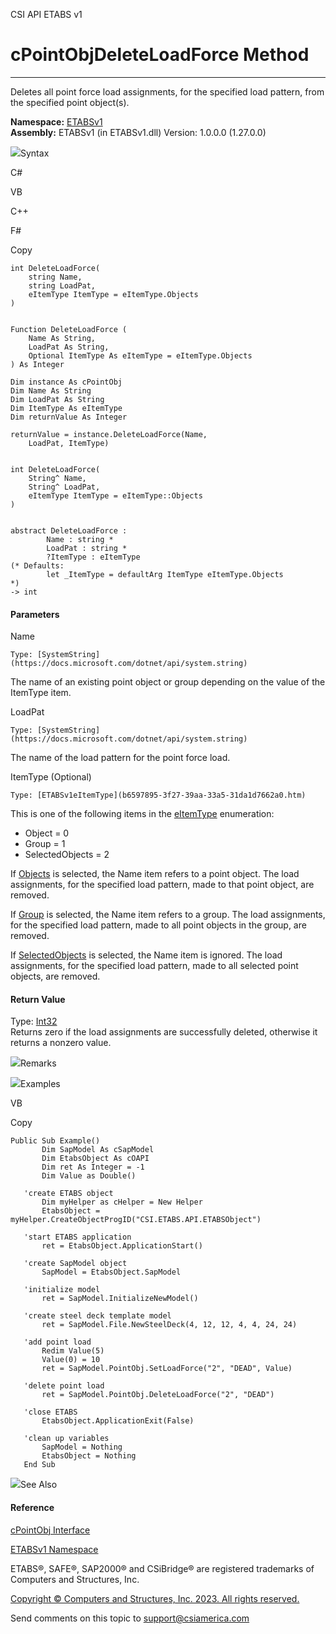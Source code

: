 ﻿

CSI API ETABS v1

# cPointObjDeleteLoadForce Method  
  
---  
  
Deletes all point force load assignments, for the specified load pattern, from
the specified point object(s).

**Namespace:** [ETABSv1](2780f1b8-2033-5289-2298-1cdb2a7508d9.htm)  
**Assembly:** ETABSv1 (in ETABSv1.dll) Version: 1.0.0.0 (1.27.0.0)

![](../icons/SectionExpanded.png)Syntax

C#

VB

C++

F#

Copy

    
    
    int DeleteLoadForce(
    	string Name,
    	string LoadPat,
    	eItemType ItemType = eItemType.Objects
    )
    
    
    Function DeleteLoadForce ( 
    	Name As String,
    	LoadPat As String,
    	Optional ItemType As eItemType = eItemType.Objects
    ) As Integer
    
    Dim instance As cPointObj
    Dim Name As String
    Dim LoadPat As String
    Dim ItemType As eItemType
    Dim returnValue As Integer
    
    returnValue = instance.DeleteLoadForce(Name, 
    	LoadPat, ItemType)
    
    
    int DeleteLoadForce(
    	String^ Name, 
    	String^ LoadPat, 
    	eItemType ItemType = eItemType::Objects
    )
    
    
    abstract DeleteLoadForce : 
            Name : string * 
            LoadPat : string * 
            ?ItemType : eItemType 
    (* Defaults:
            let _ItemType = defaultArg ItemType eItemType.Objects
    *)
    -> int 
    

#### Parameters

Name

    Type: [SystemString](https://docs.microsoft.com/dotnet/api/system.string)  
The name of an existing point object or group depending on the value of the
ItemType item.

LoadPat

    Type: [SystemString](https://docs.microsoft.com/dotnet/api/system.string)  
The name of the load pattern for the point force load.

ItemType (Optional)

    Type: [ETABSv1eItemType](b6597895-3f27-39aa-33a5-31da1d7662a0.htm)  
This is one of the following items in the
[eItemType](b6597895-3f27-39aa-33a5-31da1d7662a0.htm) enumeration:

  * Object = 0
  * Group = 1
  * SelectedObjects = 2

If [Objects](b6597895-3f27-39aa-33a5-31da1d7662a0.htm) is selected, the Name
item refers to a point object. The load assignments, for the specified load
pattern, made to that point object, are removed.

If [Group](b6597895-3f27-39aa-33a5-31da1d7662a0.htm) is selected, the Name
item refers to a group. The load assignments, for the specified load pattern,
made to all point objects in the group, are removed.

If [SelectedObjects](b6597895-3f27-39aa-33a5-31da1d7662a0.htm) is selected,
the Name item is ignored. The load assignments, for the specified load
pattern, made to all selected point objects, are removed.

#### Return Value

Type: [Int32](https://docs.microsoft.com/dotnet/api/system.int32)  
Returns zero if the load assignments are successfully deleted, otherwise it
returns a nonzero value.

![](../icons/SectionExpanded.png)Remarks

![](../icons/SectionExpanded.png)Examples

VB

Copy

    
    
    Public Sub Example()
           Dim SapModel As cSapModel
           Dim EtabsObject As cOAPI
           Dim ret As Integer = -1
           Dim Value as Double()
    
       'create ETABS object
           Dim myHelper as cHelper = New Helper
           EtabsObject = myHelper.CreateObjectProgID("CSI.ETABS.API.ETABSObject")
    
       'start ETABS application
           ret = EtabsObject.ApplicationStart()
    
       'create SapModel object
           SapModel = EtabsObject.SapModel
    
       'initialize model
           ret = SapModel.InitializeNewModel()
    
       'create steel deck template model
           ret = SapModel.File.NewSteelDeck(4, 12, 12, 4, 4, 24, 24)
    
       'add point load
           Redim Value(5)
           Value(0) = 10
           ret = SapModel.PointObj.SetLoadForce("2", "DEAD", Value)
    
       'delete point load
           ret = SapModel.PointObj.DeleteLoadForce("2", "DEAD")
    
       'close ETABS
           EtabsObject.ApplicationExit(False)
    
       'clean up variables
           SapModel = Nothing
           EtabsObject = Nothing
       End Sub

![](../icons/SectionExpanded.png)See Also

#### Reference

[cPointObj Interface](07661691-ffa8-f77b-7580-1973c7be1978.htm)

[ETABSv1 Namespace](2780f1b8-2033-5289-2298-1cdb2a7508d9.htm)

ETABS®, SAFE®, SAP2000® and CSiBridge® are registered trademarks of Computers
and Structures, Inc.  

[Copyright © Computers and Structures, Inc. 2023. All rights
reserved.](http://www.csiamerica.com)

Send comments on this topic to
[support@csiamerica.com](mailto:support%40csiamerica.com?Subject=CSI%20API%20ETABS%20v1)

